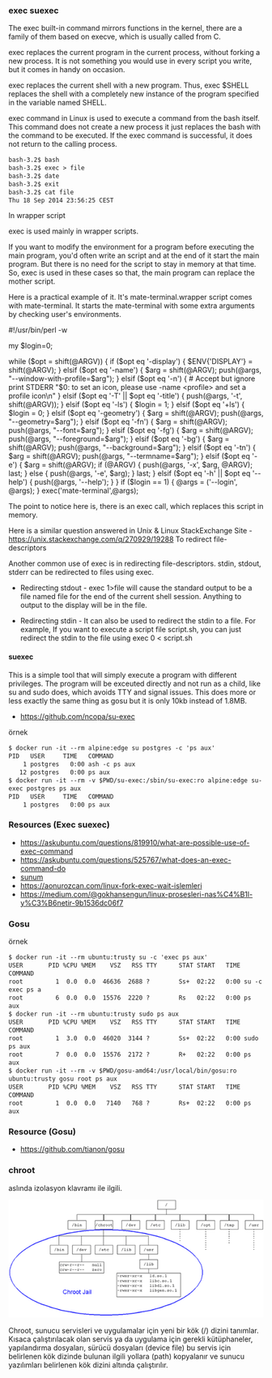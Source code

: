 ### exec suexec
 
The exec built-in command mirrors functions in the kernel, there are a family of them based on execve, which is usually called from C.


exec replaces the current program in the current process, without forking a new process. It is not something you would use in every script you write, but it comes in handy on occasion. 


exec replaces the current shell with a new program. Thus, exec $SHELL replaces the shell with a completely new instance of the program specified in the variable named SHELL. 

exec command in Linux is used to execute a command from the bash itself. This command does not create a new process it just replaces the bash with the command to be executed. If the exec command is successful, it does not return to the calling process.

```
bash-3.2$ bash
bash-3.2$ exec > file
bash-3.2$ date
bash-3.2$ exit
bash-3.2$ cat file
Thu 18 Sep 2014 23:56:25 CEST
```



In wrapper script

exec is used mainly in wrapper scripts.

If you want to modify the environment for a program before executing the main program, you'd often write an script and at the end of it start the main program. But there is no need for the script to stay in memory at that time. So, exec is used in these cases so that, the main program can replace the mother script.

Here is a practical example of it. It's mate-terminal.wrapper script comes with mate-terminal. It starts the mate-terminal with some extra arguments by checking user's environments.

#!/usr/bin/perl -w

my $login=0;

while ($opt = shift(@ARGV))
{
    if ($opt eq '-display')
    {
        $ENV{'DISPLAY'} = shift(@ARGV);
    }
    elsif ($opt eq '-name')
    {
        $arg = shift(@ARGV);
        push(@args, "--window-with-profile=$arg");
    }
    elsif ($opt eq '-n')
    {
        # Accept but ignore
        print STDERR "$0: to set an icon, please use -name <profile> and set a profile icon\n"
    }
    elsif ($opt eq '-T' || $opt eq '-title')
    {
        push(@args, '-t', shift(@ARGV));
    }
    elsif ($opt eq '-ls')
    {
        $login = 1;
    }
    elsif ($opt eq '+ls')
    {
        $login = 0;
    }
    elsif ($opt eq '-geometry')
    {
        $arg = shift(@ARGV);
        push(@args, "--geometry=$arg");
    }
    elsif ($opt eq '-fn')
    {
        $arg = shift(@ARGV);
        push(@args, "--font=$arg");
    }
    elsif ($opt eq '-fg')
    {
        $arg = shift(@ARGV);
        push(@args, "--foreground=$arg");
    }
    elsif ($opt eq '-bg')
    {
        $arg = shift(@ARGV);
        push(@args, "--background=$arg");
    }
    elsif ($opt eq '-tn')
    {
       $arg = shift(@ARGV);
       push(@args, "--termname=$arg");
    }
    elsif ($opt eq '-e')
    {
        $arg = shift(@ARGV);
        if (@ARGV)
        {
            push(@args, '-x', $arg, @ARGV);
            last;
        }
        else
        {
            push(@args, '-e', $arg);
        }
        last;
    }
    elsif ($opt eq '-h' || $opt eq '--help')
    {
        push(@args, '--help');
    }
}
if ($login == 1)
{
    @args = ('--login', @args);
}
exec('mate-terminal',@args);

The point to notice here is, there is an exec call, which replaces this script in memory.

Here is a similar question answered in Unix & Linux StackExchange Site - https://unix.stackexchange.com/q/270929/19288
To redirect file-descriptors

Another common use of exec is in redirecting file-descriptors. stdin, stdout, stderr can be redirected to files using exec.

- Redirecting stdout - exec 1>file will cause the standard output to be a file named file for the end of the current shell session. Anything to output to the display will be in the file.

- Redirecting stdin - It can also be used to redirect the stdin to a file. For example, If you want to execute a script file script.sh, you can just redirect the stdin to the file using exec 0 < script.sh



#### suexec

This is a simple tool that will simply execute a program with different privileges. The program will be exceuted directly and not run as a child, like su and sudo does, which avoids TTY and signal issues. This does more or less exactly the same thing as gosu but it is only 10kb instead of 1.8MB.

- https://github.com/ncopa/su-exec


örnek

```
$ docker run -it --rm alpine:edge su postgres -c 'ps aux'
PID   USER     TIME   COMMAND
    1 postgres   0:00 ash -c ps aux
   12 postgres   0:00 ps aux
$ docker run -it --rm -v $PWD/su-exec:/sbin/su-exec:ro alpine:edge su-exec postgres ps aux
PID   USER     TIME   COMMAND
    1 postgres   0:00 ps aux

```






### Resources (Exec suexec)

- https://askubuntu.com/questions/819910/what-are-possible-use-of-exec-command
- https://askubuntu.com/questions/525767/what-does-an-exec-command-do
- [sunum](files/isletim_sistemleri_fork_exec.pptx)
- https://aonurozcan.com/linux-fork-exec-wait-islemleri
- https://medium.com/@gokhansengun/linux-prosesleri-nas%C4%B1l-y%C3%B6netir-9b1536dc06f7



### Gosu


örnek 

```
$ docker run -it --rm ubuntu:trusty su -c 'exec ps aux'
USER       PID %CPU %MEM    VSZ   RSS TTY      STAT START   TIME COMMAND
root         1  0.0  0.0  46636  2688 ?        Ss+  02:22   0:00 su -c exec ps a
root         6  0.0  0.0  15576  2220 ?        Rs   02:22   0:00 ps aux
$ docker run -it --rm ubuntu:trusty sudo ps aux
USER       PID %CPU %MEM    VSZ   RSS TTY      STAT START   TIME COMMAND
root         1  3.0  0.0  46020  3144 ?        Ss+  02:22   0:00 sudo ps aux
root         7  0.0  0.0  15576  2172 ?        R+   02:22   0:00 ps aux
$ docker run -it --rm -v $PWD/gosu-amd64:/usr/local/bin/gosu:ro ubuntu:trusty gosu root ps aux
USER       PID %CPU %MEM    VSZ   RSS TTY      STAT START   TIME COMMAND
root         1  0.0  0.0   7140   768 ?        Rs+  02:22   0:00 ps aux
```



### Resource (Gosu)

- https://github.com/tianon/gosu



### chroot

aslında izolasyon klavramı ile ilgili.


![chroot](files/chroot.webp)

Chroot, sunucu servisleri ve uygulamalar için yeni bir kök (/) dizini tanımlar. Kısaca çalıştırılacak  olan  servis  ya  da  uygulama  için  gerekli  kütüphaneler,  yapılandırma dosyaları, sürücü dosyaları (device file) bu servis için belirlenen kök dizinde bulunan ilgili  yollara  (path)  kopyalanır  ve  sunucu  yazılımları  belirlenen  kök  dizini  altında çalıştırılır. 


